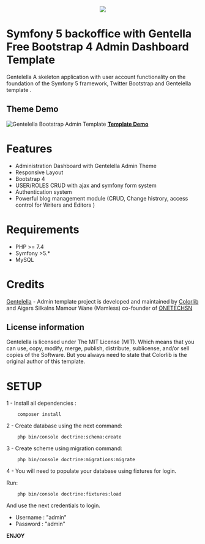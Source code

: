 <p align="center"><img src="https://symfony.com/images/logos/header-logo.svg"></p>

# **Symfony 5 backoffice with Gentella Free Bootstrap 4 Admin Dashboard Template**

Gentelella A skeleton application with user account functionality on the foundation of the Symfony 5 framework, Twitter Bootstrap and Gentelella template .

## Theme Demo
![Gentelella Bootstrap Admin Template](https://cdn.colorlib.com/wp/wp-content/uploads/sites/2/gentelella-admin-template-preview.jpg
"Gentelella Theme Browser Preview")
**[Template Demo](https://colorlib.com/polygon/gentelella/index.html)**


# **Features**
- Administration Dashboard with Gentelella Admin Theme
- Responsive Layout
- Bootstrap 4
- USER/ROLES CRUD with ajax and symfony form system
- Authentication system
- Powerful blog management module (CRUD, Change histrory, access control for Writers and Editors )

# **Requirements**
- PHP >= 7.4
- Symfony >5.*
- MySQL

# **Credits**
[Gentelella](https://github.com/ColorlibHQ/gentelella) - Admin template project is developed and maintained by [Colorlib](https://colorlib.com/ "Colorlib - Make Your First Blog") and Aigars Silkalns
Mamour Wane (Mamless) co-founder of [ONETECHSN](https://onetechsn.com)

## License information
Gentelella is licensed under The MIT License (MIT). Which means that you can use, copy, modify, merge, publish, distribute, sublicense, and/or sell copies of the Software. But you always need to state that Colorlib is the original author of this template.

# **SETUP**
1 - Install all dependencies :

~~~
    composer install
~~~


2 - Create database using the next command:
~~~
    php bin/console doctrine:schema:create
~~~

3 - Create scheme using migration command:
~~~
    php bin/console doctrine:migrations:migrate
~~~

4 - You will need to populate your database using fixtures for login.

Run:

~~~
    php bin/console doctrine:fixtures:load
~~~

And use the next credentials to login.

- Username : "admin"
- Password : "admin"

**ENJOY**
